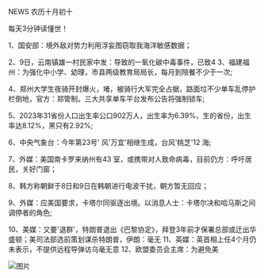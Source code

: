 NEWS 农历十月初十

每天3分钟读懂世！

1、国安部：境外敌对势力利用浮妄图窃取我海洋敏感数据；

2、9日，云南镇雄一村民家中发：导致的一氧化碳中毒事件，已致4 3、福建福州：为强化中小学、幼理，市县两级教育局局长，每月到陪餐不少于一次;

4、郑州大学生夜骑开封爆火，堵，被骑行大军完全占据，路面垃不少单车乱停护栏倒地，官方：郑管制。三大共享单车平台发布公告将强制锁车;

5、2023年31省份人口出生率公口902万人，出生率为6.39%，生的省份，出生率达8.12%，黑只有2.92%;

6、中央气象台：今年第23号' 风'万宜'相继生成，台风'桃芝'12 海;

7、外媒：美国南卡罗来纳州有43 室，或携带对人致命病毒，目前仍方：呼吁居民，关好门窗；

8、韩方称朝鲜于8日和9日在韩朝进行电波干扰，朝方暂无回应；

9、外媒：应美国要求，卡塔尔同驱逐出境。以消息人士：卡塔尔决和哈马斯之间调停者的角色;

10、美媒：又要'退群'，特朗普退出《巴黎协定》，拜登3年前才保署总部或迁出华盛顿；美司法部选前策划谋杀特朗普，伊朗：毫无 11、英媒：英首相上任4个月仍未表示，不提供远程导弹访乌毫无意 12、欧盟委员会主席：为避免美

![图片](https://api.03c3.cn/api/zb)
